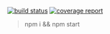 [![build status](https://gitlab.com/Supacoco/randoom/badges/master/build.svg)](https://gitlab.com/Supacoco/randoom/commits/master)
[![coverage report](https://gitlab.com/Supacoco/randoom/badges/master/coverage.svg)](https://gitlab.com/Supacoco/randoom/commits/master)

> npm i && npm start